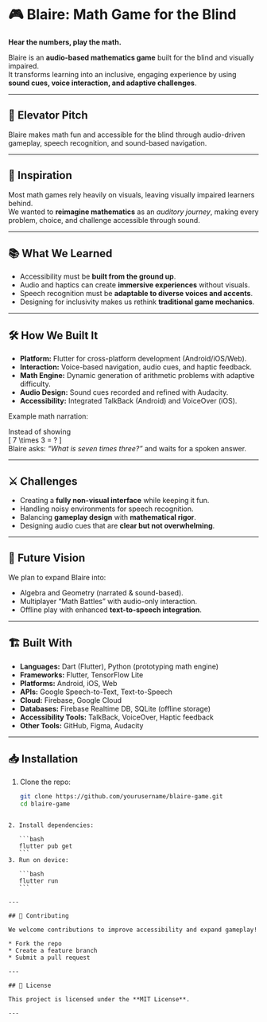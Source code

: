 
# 🎮 Blaire: Math Game for the Blind  

**Hear the numbers, play the math.**  

Blaire is an **audio-based mathematics game** built for the blind and visually impaired.  
It transforms learning into an inclusive, engaging experience by using **sound cues, voice interaction, and adaptive challenges**.  

---

## 🚀 Elevator Pitch  
Blaire makes math fun and accessible for the blind through audio-driven gameplay, speech recognition, and sound-based navigation.  

---

## 🌟 Inspiration  
Most math games rely heavily on visuals, leaving visually impaired learners behind.  
We wanted to **reimagine mathematics** as an *auditory journey*, making every problem, choice, and challenge accessible through sound.  

---

## 📚 What We Learned  
- Accessibility must be **built from the ground up**.  
- Audio and haptics can create **immersive experiences** without visuals.  
- Speech recognition must be **adaptable to diverse voices and accents**.  
- Designing for inclusivity makes us rethink **traditional game mechanics**.  

---

## 🛠️ How We Built It  
- **Platform:** Flutter for cross-platform development (Android/iOS/Web).  
- **Interaction:** Voice-based navigation, audio cues, and haptic feedback.  
- **Math Engine:** Dynamic generation of arithmetic problems with adaptive difficulty.  
- **Audio Design:** Sound cues recorded and refined with Audacity.  
- **Accessibility:** Integrated TalkBack (Android) and VoiceOver (iOS).  

Example math narration:  

Instead of showing  
\[
7 \times 3 = ?
\]  
Blaire asks: *“What is seven times three?”* and waits for a spoken answer.  

---

## ⚔️ Challenges  
- Creating a **fully non-visual interface** while keeping it fun.  
- Handling noisy environments for speech recognition.  
- Balancing **gameplay design** with **mathematical rigor**.  
- Designing audio cues that are **clear but not overwhelming**.  

---

## 🔮 Future Vision  
We plan to expand Blaire into:  
- Algebra and Geometry (narrated & sound-based).  
- Multiplayer “Math Battles” with audio-only interaction.  
- Offline play with enhanced **text-to-speech integration**.  

---

## 🏗️ Built With  
- **Languages:** Dart (Flutter), Python (prototyping math engine)  
- **Frameworks:** Flutter, TensorFlow Lite  
- **Platforms:** Android, iOS, Web  
- **APIs:** Google Speech-to-Text, Text-to-Speech  
- **Cloud:** Firebase, Google Cloud  
- **Databases:** Firebase Realtime DB, SQLite (offline storage)  
- **Accessibility Tools:** TalkBack, VoiceOver, Haptic feedback  
- **Other Tools:** GitHub, Figma, Audacity  

---

## 📥 Installation  
1. Clone the repo:  
   ```bash
   git clone https://github.com/yourusername/blaire-game.git
   cd blaire-game
````

2. Install dependencies:

   ```bash
   flutter pub get
   ```
3. Run on device:

   ```bash
   flutter run
   ```

---

## 🤝 Contributing

We welcome contributions to improve accessibility and expand gameplay!

* Fork the repo
* Create a feature branch
* Submit a pull request

---

## 📜 License

This project is licensed under the **MIT License**.

---


